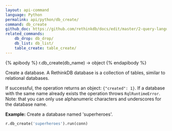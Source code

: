 ```yaml
---
layout: api-command 
language: Python
permalink: api/python/db_create/
command: db_create 
github_doc: https://github.com/rethinkdb/docs/edit/master/2-query-language/api/python/manipulating-databases/db_create.md
related_commands:
    db_drop: db_drop/
    db_list: db_list/
    table_create: table_create/
---
```


{% apibody %}
r.db_create(db_name) &rarr; object
{% endapibody %}

Create a database. A RethinkDB database is a collection of tables, similar to
relational databases.

If successful, the operation returns an object: `{"created": 1}`. If a database with the
same name already exists the operation throws `RqlRuntimeError`.
Note: that you can only use alphanumeric characters and underscores for the database name.

__Example:__ Create a database named 'superheroes'.

```py
r.db_create('superheroes').run(conn)
```



